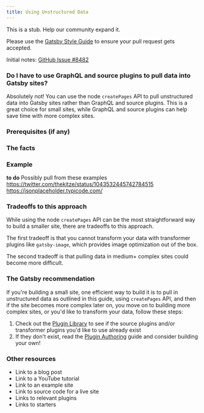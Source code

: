 ```yaml
---
title: Using Unstructured Data
---
```


This is a stub. Help our community expand it.

Please use the [Gatsby Style Guide](/docs/gatsby-style-guide/) to ensure your
pull request gets accepted.

Initial notes:
[GitHub Issue #8482](https://github.com/gatsbyjs/gatsby/issues/8482)

### Do I have to use GraphQL and source plugins to pull data into Gatsby sites?

Absolutely not! You can use the node `createPages` API to pull unstructured data into Gatsby sites rather than GraphQL and source plugins. This is a great choice for small sites, while GraphQL and source plugins can help save time with more complex sites.

### Prerequisites (if any)

### The facts

### Example

**to do** Possibly pull from these examples
https://twitter.com/thekitze/status/1043532445742784515
https://jsonplaceholder.typicode.com/

### Tradeoffs to this approach

While using the node `createPages` API can be the most straightforward way to build a smaller site, there are tradeoffs to this approach.

The first tradeoff is that you cannot transform your data with transformer plugins like `gatsby-image`, which provides image optimization out of the box.

The second tradeoff is that pulling data in medium+ complex sites could become more difficult.

### The Gatsby recommendation

If you're building a small site, one efficient way to build it is to pull in unstructured data as outlined in this guide, using `createPages` API, and then if the site becomes more complex later on, you move on to building more complex sites, or you'd like to transform your data, follow these steps:

1.  Check out the [Plugin Library](/packages/) to see if the source plugins and/or transformer plugins you'd like to use already exist
2.  If they don't exist, read the [Plugin Authoring](/docs/plugin-authoring/) guide and consider building your own!

### Other resources

- Link to a blog post
- Link to a YouTube tutorial
- Link to an example site
- Link to source code for a live site
- Links to relevant plugins
- Links to starters
